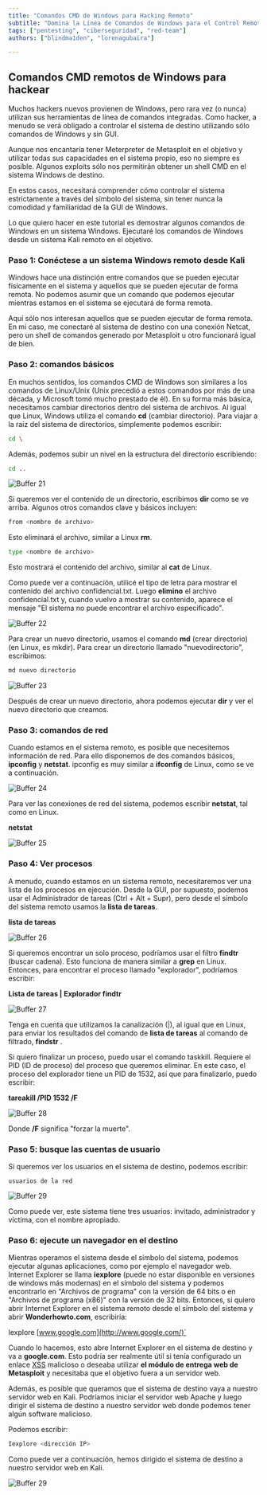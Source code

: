 ```yaml
---
title: "Comandos CMD de Windows para Hacking Remoto"
subtitle: "Domina la Línea de Comandos de Windows para el Control Remoto de Sistemas"
tags: ["pentesting", "ciberseguridad", "red-team"]
authors: ["blindma1den", "lorenagubaira"]

---
```


## Comandos CMD remotos de Windows para hackear

Muchos hackers nuevos provienen de Windows, pero rara vez (o nunca) utilizan sus herramientas de línea de comandos integradas. Como hacker, a menudo se verá obligado a controlar el sistema de destino utilizando sólo comandos de Windows y sin GUI.

Aunque nos encantaría tener Meterpreter de Metasploit en el objetivo y utilizar todas sus capacidades en el sistema propio, eso no siempre es posible. Algunos exploits sólo nos permitirán obtener un shell CMD en el sistema Windows de destino.

En estos casos, necesitará comprender cómo controlar el sistema estrictamente a través del símbolo del sistema, sin tener nunca la comodidad y familiaridad de la GUI de Windows.

Lo que quiero hacer en este tutorial es demostrar algunos comandos de Windows en un sistema Windows. Ejecutaré los comandos de Windows desde un sistema Kali remoto en el objetivo.

### Paso 1: Conéctese a un sistema Windows remoto desde Kali

Windows hace una distinción entre comandos que se pueden ejecutar físicamente en el sistema y aquellos que se pueden ejecutar de forma remota. No podemos asumir que un comando que podemos ejecutar mientras estamos en el sistema se ejecutará de forma remota.

Aquí sólo nos interesan aquellos que se pueden ejecutar de forma remota. En mi caso, me conectaré al sistema de destino con una conexión Netcat, pero un shell de comandos generado por Metasploit u otro funcionará igual de bien.

### Paso 2: comandos básicos

En muchos sentidos, los comandos CMD de Windows son similares a los comandos de Linux/Unix (Unix precedió a estos comandos por más de una década, y Microsoft tomó mucho prestado de él). En su forma más básica, necesitamos cambiar directorios dentro del sistema de archivos. Al igual que Linux, Windows utiliza el comando **cd** (cambiar directorio). Para viajar a la raíz del sistema de directorios, simplemente podemos escribir:

```bash
cd \
```

Además, podemos subir un nivel en la estructura del directorio escribiendo:

```bash
cd ..
```

![Buffer 21](https://github.com/4GeeksAcademy/cybersecurity-syllabus/blob/main/assets/buffer21.png?raw=true)

Si queremos ver el contenido de un directorio, escribimos **dir** como se ve arriba. Algunos otros comandos clave y básicos incluyen:

```bash
from <nombre de archivo>
```

Esto eliminará el archivo, similar a Linux **rm**.

```bash
type <nombre de archivo>
```

Esto mostrará el contenido del archivo, similar al **cat** de Linux.

Como puede ver a continuación, utilicé el tipo de letra para mostrar el contenido del archivo confidencial.txt. Luego **elimino** el archivo confidencial.txt y, cuando vuelvo a mostrar su contenido, aparece el mensaje "El sistema no puede encontrar el archivo especificado".

![Buffer 22](https://github.com/4GeeksAcademy/cybersecurity-syllabus/blob/main/assets/buffer22.png?raw=true)

Para crear un nuevo directorio, usamos el comando **md** (crear directorio) (en Linux, es mkdir). Para crear un directorio llamado "nuevodirectorio", escribimos:

```bash 
md nuevo directorio
```

![Buffer 23](https://github.com/4GeeksAcademy/cybersecurity-syllabus/blob/main/assets/buffer23.png?raw=true)

Después de crear un nuevo directorio, ahora podemos ejecutar **dir** y ver el nuevo directorio que creamos.

### Paso 3: comandos de red

Cuando estamos en el sistema remoto, es posible que necesitemos información de red. Para ello disponemos de dos comandos básicos, **ipconfig** y **netstat**. ipconfig es muy similar a **ifconfig** de Linux, como se ve a continuación.

![Buffer 24](https://github.com/4GeeksAcademy/cybersecurity-syllabus/blob/main/assets/buffer24.png?raw=true)

Para ver las conexiones de red del sistema, podemos escribir **netstat**, tal como en Linux.

**netstat**

![Buffer 25](https://github.com/4GeeksAcademy/cybersecurity-syllabus/blob/main/assets/buffer25.png?raw=true)

### Paso 4: Ver procesos

A menudo, cuando estamos en un sistema remoto, necesitaremos ver una lista de los procesos en ejecución. Desde la GUI, por supuesto, podemos usar el Administrador de tareas (Ctrl + Alt + Supr), pero desde el símbolo del sistema remoto usamos la **lista de tareas**.

**lista de tareas**

![Buffer 26](https://github.com/4GeeksAcademy/cybersecurity-syllabus/blob/main/assets/buffer26.png?raw=true)

Si queremos encontrar un solo proceso, podríamos usar el filtro **findtr** (buscar cadena). Esto funciona de manera similar a **grep** en Linux. Entonces, para encontrar el proceso llamado "explorador", podríamos escribir:

**Lista de tareas | Explorador findtr**

![Buffer 27](https://github.com/4GeeksAcademy/cybersecurity-syllabus/blob/main/assets/buffer27.png?raw=true)

Tenga en cuenta que utilizamos la canalización (|), al igual que en Linux, para enviar los resultados del comando de **lista de tareas** al comando de filtrado, **findstr** .

Si quiero finalizar un proceso, puedo usar el comando taskkill. Requiere el PID (ID de proceso) del proceso que queremos eliminar. En este caso, el proceso del explorador tiene un PID de 1532, así que para finalizarlo, puedo escribir:

**tareakill /PID 1532 /F**

![Buffer 28](https://github.com/4GeeksAcademy/cybersecurity-syllabus/blob/main/assets/buffer28.png?raw=true)

Donde **/F** significa "forzar la muerte".

### Paso 5: busque las cuentas de usuario

Si queremos ver los usuarios en el sistema de destino, podemos escribir:

`usuarios de la red`

![Buffer 29](https://github.com/4GeeksAcademy/cybersecurity-syllabus/blob/main/assets/buffer29.png?raw=true)

Como puede ver, este sistema tiene tres usuarios: invitado, administrador y víctima, con el nombre apropiado.

### Paso 6: ejecute un navegador en el destino

Mientras operamos el sistema desde el símbolo del sistema, podemos ejecutar algunas aplicaciones, como por ejemplo el navegador web. Internet Explorer se llama **iexplore** (puede no estar disponible en versiones de windows más modernas) en el símbolo del sistema y podemos encontrarlo en "Archivos de programa" con la versión de 64 bits o en "Archivos de programa (x86)" con la versión de 32 bits. Entonces, si quiero abrir Internet Explorer en el sistema remoto desde el símbolo del sistema y abrir **Wonderhowto.com**, escribiría:

Iexplore [www.google.com](http://www.google.com/)`

Cuando lo hacemos, esto abre Internet Explorer en el sistema de destino y va a **google.com**. Esto podría ser realmente útil si tenía configurado un enlace [XSS](https://4geeks.com/es/lesson/como-realizar-o-prevenir-el-ataque-xss-secuencias-de-comandos-entre-sitios) malicioso o deseaba utilizar **el módulo de entrega web de Metasploit** y necesitaba que el objetivo fuera a un servidor web.

Además, es posible que queramos que el sistema de destino vaya a nuestro servidor web en Kali. Podríamos iniciar el servidor web Apache y luego dirigir el sistema de destino a nuestro servidor web donde podemos tener algún software malicioso.

Podemos escribir:

```bash 
Iexplore <dirección IP>
```

Como puede ver a continuación, hemos dirigido el sistema de destino a nuestro servidor web en Kali.

![Buffer 29](https://github.com/4GeeksAcademy/cybersecurity-syllabus/blob/main/assets/buffer29.png?raw=true)